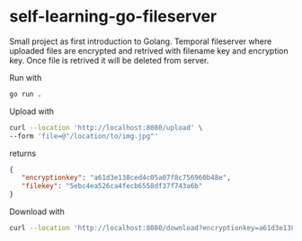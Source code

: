 # self-learning-go-fileserver
 
 
 Small project as first introduction to Golang.
 Temporal fileserver where uploaded files are encrypted and retrived with filename key and encryption key.
 Once file is retrived it will be deleted from server.
 
 Run with
 
 ```bash
 go run .
 ```
 
 Upload with
 
 ```bash
 curl --location 'http://localhost:8080/upload' \
 --form 'file=@"/location/to/img.jpg"'
 ```
 
 returns
 
 ```json
 {
    "encryptionkey": "a61d3e138ced4c05a07f8c756960b48e",
    "filekey": "5ebc4ea526ca4fecb6558df37f743a6b"
 }
 ```
 
 Download with
 
 ```bash
 curl --location 'http://localhost:8080/download?encryptionkey=a61d3e138ced4c05a07f8c756960b48e&filekey=5ebc4ea526ca4fecb6558df37f743a6b' --output img.jpg
 ```
 
 

